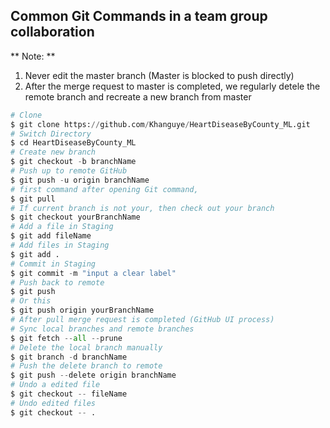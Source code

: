 ## Common Git Commands in a team group collaboration

** Note: **

1. Never edit the master branch (Master is blocked to push directly)
2. After the merge request to master is completed, we regularly detele the remote branch and recreate a new branch from master

```python
# Clone
$ git clone https://github.com/Khanguye/HeartDiseaseByCounty_ML.git
# Switch Directory
$ cd HeartDiseaseByCounty_ML
# Create new branch
$ git checkout -b branchName
# Push up to remote GitHub
$ git push -u origin branchName
# first command after opening Git command,
$ git pull
# If current branch is not your, then check out your branch
$ git checkout yourBranchName
# Add a file in Staging
$ git add fileName
# Add files in Staging
$ git add .
# Commit in Staging
$ git commit -m "input a clear label"
# Push back to remote
$ git push
# Or this
$ git push origin yourBranchName
# After pull merge request is completed (GitHub UI process)
# Sync local branches and remote branches
$ git fetch --all --prune
# Delete the local branch manually
$ git branch -d branchName
# Push the delete branch to remote
$ git push --delete origin branchName
# Undo a edited file
$ git checkout -- fileName
# Undo edited files
$ git checkout -- . 
```